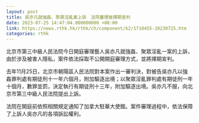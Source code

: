 ```yaml
---
layout: post
title: 吳亦凡就強姦、聚眾淫亂案上訴　法院審理後擇期宣判
date: 2023-07-25 14:47:04.000000000 +08:00
link: https://news.rthk.hk/rthk/ch/component/k2/1710455-20230725.htm
categories: rthk
---
```


北京市第三中級人民法院今日開庭審理藝人吳亦凡就強姦、聚眾淫亂一案的上訴，由於涉及被害人隱私，案件依法採取不公開開庭審理方式，並將擇期宣判。

去年11月25日，北京市朝陽區人民法院對本案作出一審判決，對被告吳亦凡以強姦罪判處有期徒刑十一年六個月，附加驅逐出境；以聚眾淫亂罪判處有期徒刑一年十個月，數罪並罰，決定執行有期徒刑十三年，附加驅逐出境。吳亦凡不服，向北京市第三中級人民法院提出上訴。

法院在開庭前依照相關規定通知了加拿大駐華大使館。案件審理過程中，依法保障了上訴人吳亦凡的各項訴訟權利。
